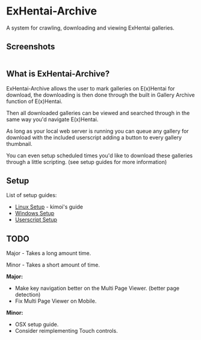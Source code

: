 ExHentai-Archive
================

A system for crawling, downloading and viewing ExHentai galleries.

Screenshots
---
<img src="https://raw.githubusercontent.com/kimoi/ExHentai-Archive/screenshots/screenshots/screenshot1.jpg" alt="" />

What is ExHentai-Archive?
---

ExHentai-Archive allows the user to mark galleries on E(x)Hentai for download, the downloading is then done through the built in Gallery Archive function of E(x)Hentai.

Then all downloaded galleries can be viewed and searched through in the same way you'd navigate E(x)Hentai.

As long as your local web server is running you can queue any gallery for download with the included userscript adding a button to every gallery thumbnail.

You can even setup scheduled times you'd like to download these galleries through a little scripting. (see setup guides for more information)

Setup
---

List of setup guides:

* [Linux Setup](https://github.com/Sn0wCrack/ExHentai-Archive/blob/master/setup/Linux-Setup.md) - kimoi's guide
* [Windows Setup](https://github.com/Sn0wCrack/ExHentai-Archive/blob/master/setup/Windows-Setup.md)
* [Userscript Setup](https://github.com/Sn0wCrack/ExHentai-Archive/blob/master/setup/Userscript-Setup.md)

TODO
---

Major - Takes a long amount time.

Minor - Takes a short amount of time.

**Major:**

* Make key navigation better on the Multi Page Viewer. (better page detection)
* Fix Multi Page Viewer on Mobile.

**Minor:**

* OSX setup guide.
* Consider reimplementing Touch controls.